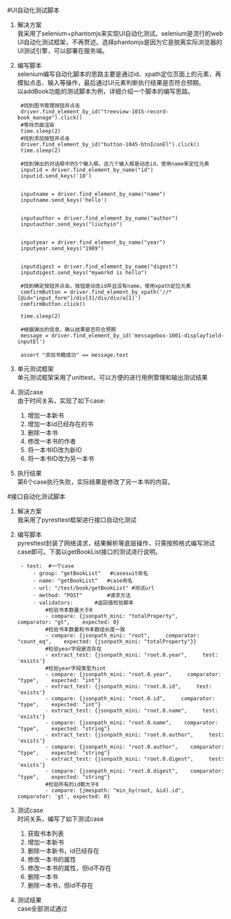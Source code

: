 #UI自动化测试脚本

1. 解决方案  
我采用了selenium+phantomjs来实现UI自动化测试。selenium是流行的web UI自动化测试框架，不再赘述。选择phantomjs是因为它是脱离实际浏览器的UI测试引擎，可以部署在服务端。
2. 编写脚本  
selenium编写自动化脚本的思路主要是通过id、xpath定位页面上的元素，再模拟点击、输入等操作，最后通过UI元素判断执行结果是否符合预期。  
以addBook功能的测试脚本为例，详细介绍一个脚本的编写思路。

		#找到图书管理按钮并点击
		driver.find_element_by_id("treeview-1015-record-book_manage").click()
		#等待页面渲染
		time.sleep(2)
		#找到添加按钮并点击
		driver.find_element_by_id("button-1045-btnIconEl").click()
		time.sleep(2)
		
		#找到弹出的对话框中的5个输入框。这几个输入框是动态id，使用name来定位元素
		inputid = driver.find_element_by_name("id")
		inputid.send_keys('10')


		inputname = driver.find_element_by_name("name")
		inputname.send_keys('hello')


		inputauthor = driver.find_element_by_name("author")
		inputauthor.send_keys("liuchyin")


		inputyear = driver.find_element_by_name("year")
		inputyear.send_keys("1989")


		inputdigest = driver.find_element_by_name("digest")
		inputdigest.send_keys("myworkd is hello")

		#找到确定按钮并点击。按钮是动态id并且没有name，使用xpath定位元素
		comfirmButton = driver.find_element_by_xpath('//*[@id="input_form"]/div[3]/div/div/a[1]')
		comfirmButton.click()

		time.sleep(2)
		
		#根据弹出的信息，确认结果是否符合预期
		message = driver.find_element_by_id('messagebox-1001-displayfield-inputEl')

		assert "添加书籍成功" == message.text

3. 单元测试框架  
单元测试框架采用了unittest，可以方便的进行用例管理和输出测试结果

4. 测试case  
由于时间关系，实现了如下case:
	1. 增加一本新书
	2. 增加一本id已经存在的书
	3. 删除一本书
	4. 修改一本书的作者
	5. 将一本书ID改为新ID
	6. 将一本书ID改为另一本书

5. 执行结果  
第6个case执行失败，实际结果是修改了另一本书的内容。

#接口自动化测试脚本

1. 解决方案  
我采用了pyresttest框架进行接口自动化测试
2. 编写脚本  
pyresttest封装了网络请求，结果解析等底层操作，只需按照格式编写测试case即可。下面以getBookList接口的测试进行说明。

		- test:  #一个case
	    	- group: "getBookList"   #casesuit命名
	    	- name: "getBookList"	#case命名
	    	- url: "/test/book/getBookList" #测试url
	    	- method: "POST"		#请求方法
	    	- validators:		#返回值校验脚本
	    		#检验书本数量大于0
	    		- compare: {jsonpath_mini: "totalProperty",     comparator: "gt",    expected: 0}	
	    		#检验书本数量和书本数组长度一致
	    		- compare: {jsonpath_mini: "root",     comparator: "count_eq",    expected: {jsonpath_mini: "totalProperty"}}
	    		#检验year字段是否存在
	    		- extract_test: {jsonpath_mini: "root.0.year",     test: 'exists'}
	    		#检验year字段类型为int
	    		- compare: {jsonpath_mini: "root.0.year",     comparator: "type",    expected: "int"}
	    		- extract_test: {jsonpath_mini: "root.0.id",     test: 'exists'}
	    		- compare: {jsonpath_mini: "root.0.id",     comparator: "type",    expected: "int"}
	    		- extract_test: {jsonpath_mini: "root.0.name",     test: 'exists'}
	    		- compare: {jsonpath_mini: "root.0.name",    comparator: "type",    expected: "string"}
	    		- extract_test: {jsonpath_mini: "root.0.author",     test: 'exists'}
	    		- compare: {jsonpath_mini: "root.0.author",    comparator: "type",    expected: "string"}
	    		- extract_test: {jsonpath_mini: "root.0.digest",     test: 'exists'}
	    		- compare: {jsonpath_mini: "root.0.digest",    comparator: "type",    expected: "string"}
	    		#检验所有的id都大于0
	    		- compare: {jmespath: "min_by(root, &id).id",     comparator: 'gt', expected: 0}
4. 测试case  
时间关系，编写了如下测试case
	1. 获取书本列表
	2. 增加一本新书
	3. 删除一本新书，id已经存在	
	4. 修改一本书的属性
	5. 修改一本书的属性，但id不存在
	6. 删除一本书
	7. 删除一本书，但id不存在

4. 测试结果  
case全部测试通过
